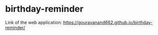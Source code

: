 # birthday-reminder

Link of the web application:
https://gouravanand662.github.io/birthday-reminder/
